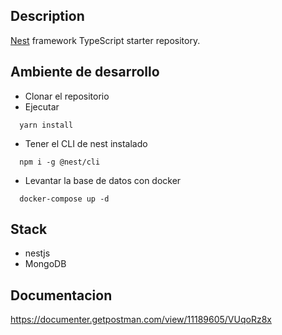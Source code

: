 
## Description

[Nest](https://github.com/nestjs/nest) framework TypeScript starter repository.

## Ambiente de desarrollo

- Clonar el repositorio 
- Ejecutar 
```
  yarn install
```
- Tener el CLI de nest instalado 
```
  npm i -g @nest/cli
```
- Levantar la base de datos con docker 
```
  docker-compose up -d 
```

## Stack 
* nestjs
* MongoDB


## Documentacion 
https://documenter.getpostman.com/view/11189605/VUqoRz8x